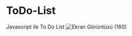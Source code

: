 # ToDo-List
Javascript ile To Do List
![Ekran Görüntüsü (160)](https://user-images.githubusercontent.com/99426464/194121819-6d2bb2d6-7f40-4c6d-bf90-41b5027682db.png)
